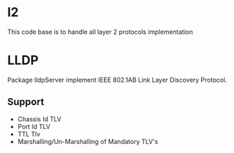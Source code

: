 # l2
This code base is to handle all layer 2 protocols implementation

# LLDP
Package lldpServer implement IEEE 802.1AB Link Layer Discovery Protocol.
## Support
 - Chassis Id TLV
 - Port Id TLV
 - TTL Tlv
 - Marshalling/Un-Marshalling of Mandatory TLV's

